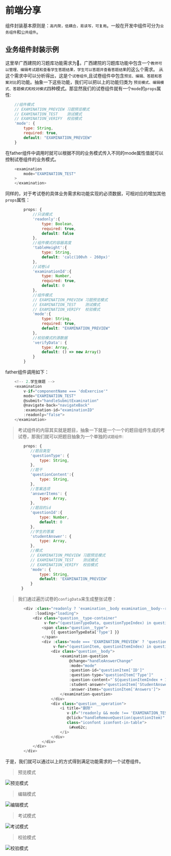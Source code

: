 # 前端分享

组件封装基本原则是：`高内聚，低耦合，易读写，可复用`。一般在开发中组件可分为`业务组件`和`公共组件`。

## 业务组件封装示例

这里举广西建院的习题库功能需求为🌰。广西建院的习题库功能中包含一个`教师可以管理、编辑考试题和查看学生答题结果，学生可以答题并查看答题结果`的这么个需求。
从这个需求中可以分析得出，这是个`试卷组件`,且试卷组件中包含`预览、编辑、答题和答案对比`的功能。抽象一下这些功能，我们可以把以上的功能归类为
`预览模式、编辑模式、答题模式和校对模式`四种模式。那显然我们的试卷组件就有一个`mode`的`props`属性:

```javascript
    //组件模式
    // EXAMINATION_PREVIEW 习题预览模式
    // EXAMINATION_TEST    测试模式
    // EXAMINATION_VERIFY  校验模式
    'mode': {
        type: String,
        required: true,
        default: "EXAMINATION_PREVIEW"
    }            
```

在father组件中调用时就可以根据不同的业务模式传入不同的mode属性值就可以控制试卷组件的业务模式。

```javascript
    <examination
        mode="EXAMINATION_TEST"
    >
    </examination>                    
```

同样的，对于考试卷的具体业务需求和功能实现的必须数据，可相对应的增加其他`props`属性：

```javascript
        props: {
            //只读模式
            'readonly':{
                type: Boolean,
                required: true,
                default: false
            },
            //组件模式的容器高度
            'tableHeight':{
                type: String,
                default: 'calc(100vh - 260px)'
            },
            //试卷id
            'examinationId':{
                type: Number,
                required: true,
                default: 0
            },
            //组件模式
            // EXAMINATION_PREVIEW 习题预览模式
            // EXAMINATION_TEST    测试模式
            // EXAMINATION_VERIFY  校验模式
            'mode':{
                type: String,
                required: true,
                default: "EXAMINATION_PREVIEW"
            },
            //校验模式的源数据
            'verifyData': {
                type: Array,
                default: () => new Array()
            }
        }
```

father组件调用如下：

```javascript
    <!-- 2.学生做题 -->
    <examination
        v-if="componentName === 'doExercise'"
        mode="EXAMINATION_TEST"
        @submit="handleSubmitExamination"
        @navigate-back="navigateBack"
        :examination-id="examinationID"
        :readonly="false">
    </examination>
```

>考试组件的内容其实就是题目，抽象一下就是一个一个的题目组件生成的考试卷，那我们就可以把题目抽象为一个单独的`试题组件`:


```javascript
        props: {
           //题目类型
           'questionType': {
               type: String,
           },
           //题干
           'questionContent':{
               type: String,
           },
           //答案选项
           'answerItems': {
               type: Array,
           },
           //题目的id
           'questionId':{
               type: Number,
               default: 0
           },
           //学生的答案
           'studentAnswer': {
               type: Array,
           },
           //模式
           // EXAMINATION_PREVIEW 习题预览模式
           // EXAMINATION_TEST    测试模式
           // EXAMINATION_VERIFY  校验模式
           'mode': {
               type: String,
               default: 'EXAMINATION_PREVIEW'
           }
       }
```


>我们通过遍历试卷的`configData`来生成整张试卷：


```javascript
        <div :class="readonly ? 'examination__body examination__body--readonly' : 'examination__body'"
             :loading="loading">
            <div class="question__type-container"
                 v-for="(questionTypeData, questionTypeIndex) in questionData">
                <span class="question__type">
                    {{ questionTypeData['Type'] }}
                </span>
                <div :class="mode === 'EXAMINATION_PREVIEW' ? 'question' : 'question question--no-line'"
                     v-for="(questionItem, questionItemIndex) in questionTypeData['Subjects']">
                    <div class="question__body">
                        <examination-question
                            @change="handleAnswerChange"
                            :mode="mode"
                            :question-id="questionItem['ID']"
                            :question-type="questionItem['Type']"
                            :question-content="`${questionItemIndex + 1} ${questionItem['Subject']}`"
                            :student-answer="questionItem['StudentAnswer'] || []"
                            :answer-items="questionItem['Answers']">
                        </examination-question>
                    </div>
                    <div class="question__operation">
                        <i title="删除"
                           v-if="!readonly && mode !== 'EXAMINATION_TEST'"
                           @click="handleRemoveQuestion(questionItem)"
                           class="iconfont iconfont-in-table">
                            &#xe62c;
                        </i>
                    </div>
                </div>
            </div>
        </div>
```

于是，我们就可以通过以上的方式得到满足功能需求的一个试卷组件。

>预览模式

![预览模式](images/预览模式.png)

>编辑模式

![编辑模式](images/编辑模式.png)

>考试模式

![考试模式](images/考试模式.png)

>校验模式

![校验模式](images/校验模式.png)
